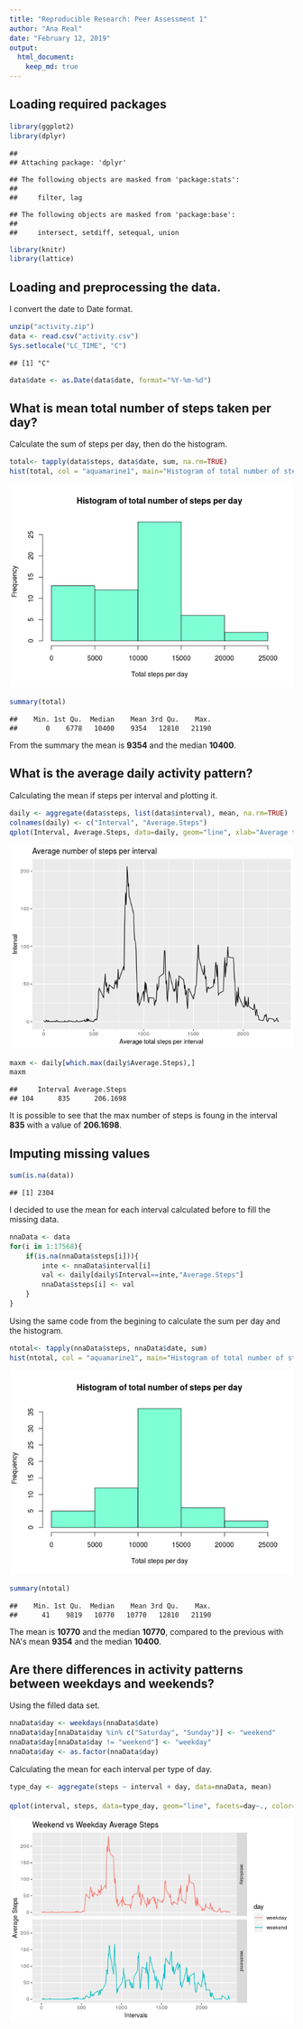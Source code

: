 ```yaml
---
title: "Reproducible Research: Peer Assessment 1"
author: "Ana Real"
date: "February 12, 2019"
output: 
  html_document:
    keep_md: true
---
```

## Loading required packages

```r
library(ggplot2)
library(dplyr)
```

```
## 
## Attaching package: 'dplyr'
```

```
## The following objects are masked from 'package:stats':
## 
##     filter, lag
```

```
## The following objects are masked from 'package:base':
## 
##     intersect, setdiff, setequal, union
```

```r
library(knitr)
library(lattice)
```

## Loading and preprocessing the data.

I convert the date to Date format.


```r
unzip("activity.zip")
data <- read.csv("activity.csv")
Sys.setlocale("LC_TIME", "C")
```

```
## [1] "C"
```

```r
data$date <- as.Date(data$date, format="%Y-%m-%d")
```

## What is mean total number of steps taken per day?

Calculate the sum of steps per day, then do the histogram.


```r
total<- tapply(data$steps, data$date, sum, na.rm=TRUE)
hist(total, col = "aquamarine1", main="Histogram of total number of steps per day", xlab="Total steps per day")
```

![](PA1_template_files/figure-html/unnamed-chunk-3-1.png)<!-- -->

```r
summary(total)
```

```
##    Min. 1st Qu.  Median    Mean 3rd Qu.    Max. 
##       0    6778   10400    9354   12810   21190
```

From the summary the mean is **9354** and the median **10400**.

## What is the average daily activity pattern?

Calculating the mean if steps per interval and plotting it.


```r
daily <- aggregate(data$steps, list(data$interval), mean, na.rm=TRUE)
colnames(daily) <- c("Interval", "Average.Steps")
qplot(Interval, Average.Steps, data=daily, geom="line", xlab="Average total steps per interval", ylab="Interval", main="Average number of steps per interval")
```

![](PA1_template_files/figure-html/unnamed-chunk-4-1.png)<!-- -->

```r
maxm <- daily[which.max(daily$Average.Steps),]
maxm
```

```
##     Interval Average.Steps
## 104      835      206.1698
```

It is possible to see that the max number of steps is foung in the interval **835** with a value of **206.1698**.

## Imputing missing values


```r
sum(is.na(data))
```

```
## [1] 2304
```

I decided to use the mean for each interval calculated before to fill the missing data.


```r
nnaData <- data
for(i in 1:17568){
    if(is.na(nnaData$steps[i])){
        inte <- nnaData$interval[i]
        val <- daily[daily$Interval==inte,"Average.Steps"]
        nnaData$steps[i] <- val
    }
}
```

Using the same code from the begining to calculate the sum per day and the histogram.


```r
ntotal<- tapply(nnaData$steps, nnaData$date, sum)
hist(ntotal, col = "aquamarine1", main="Histogram of total number of steps per day", xlab="Total steps per day")
```

![](PA1_template_files/figure-html/unnamed-chunk-7-1.png)<!-- -->

```r
summary(ntotal)
```

```
##    Min. 1st Qu.  Median    Mean 3rd Qu.    Max. 
##      41    9819   10770   10770   12810   21190
```

The mean is **10770** and the median **10770**, compared to the previous with NA's mean **9354** and the median **10400**.

## Are there differences in activity patterns between weekdays and weekends?

Using the filled data set.


```r
nnaData$day <- weekdays(nnaData$date)
nnaData$day[nnaData$day %in% c("Saturday", "Sunday")] <- "weekend"
nnaData$day[nnaData$day != "weekend"] <- "weekday"
nnaData$day <- as.factor(nnaData$day)
```

Calculating the mean for each interval per type of day.


```r
type_day <- aggregate(steps ~ interval + day, data=nnaData, mean)

qplot(interval, steps, data=type_day, geom="line", facets=day~., color=day, xlab = "Intervals", ylab = "Average Steps", main="Weekend vs Weekday Average Steps")
```

![](PA1_template_files/figure-html/unnamed-chunk-9-1.png)<!-- -->
